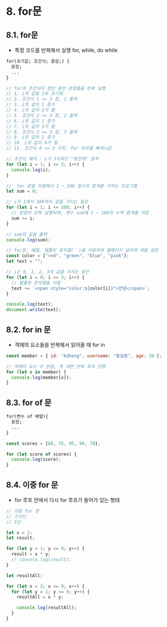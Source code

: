 # 8. for문

## 8.1. for문

- 특정 코드를 반복해서 실행 for, while, do while

```txt
for(초기값; 조건식; 증감;) {
  문장;
  ...
}
```

```js
// for의 조건식이 참인 동안 문장들을 반복 실행
// 1. i의 값을 1로 초기화
// 2. 조건식 1 <= 3 참, 1 출력
// 3. i의 값이 1 증가
// 4. i의 값이 2가 됨
// 5. 조건식 2 <= 3 참, 2 출력
// 6. i의 값이 1 증가
// 7. i의 값이 3가 됨
// 8. 조건식 3 <= 3 참, 3 출력
// 9. i의 값이 1 증가
// 10. i의 값이 4가 됨
// 11. 조건식 4 <= 3 거짓, for 루프를 빠져나감

// 조건식 해석 : i가 3이하인 "동안에" 동작
for (let i = 1; i <= 3; i++) {
  console.log(i);
}

//  for 문을 이용해서 1 ~ 100 정수의 합계를 구하는 프로그램
let sum = 0;

// i가 1에서 100까지 값을 가지는 동안
for (let i = 1; i <= 100; i++) {
  // 문장이 반복 실행되며, 변수 sum에 1 ~ 100의 누적 합계를 저장
  sum += i;
}

// sum의 값을 출력
console.log(sum);

// for문, 배열, 템플릿 문자열(``)을 이용하여 웹페이지 글자에 색을 설정
const color = ["red", "green", "blue", "pink"];
let text = "";

// i는 0, 1, 2, 3의 값을 가지는 동안
for (let i = 0; i <= 3; i++) {
  // 템플릿 문자열을 이용
  text += `<span style="color:${color[i]}">안녕</span>`;
}

console.log(text);
document.write(text);
```

## 8.2. for in 문

- 객체의 요소들을 반복해서 읽어올 때 for in

```js
const member = { id: "kdhong", username: "홍길동", age: 30 };

// 객체의 요소 수 만큼, 즉 세번 반복 루프 진행
for (let x in member) {
  console.log(member[x]);
}
```

## 8.3. for of 문

```txt
for(변수 of 배열){
  문장;
  ...
}
```

```js
const scores = [88, 75, 95, 90, 78];

for (let score of scores) {
  console.log(score);
}
```

## 8.4. 이중 for 문

- for 루프 안에서 다시 for 루프가 들어가 있는 형태

```js
// 이중 for 문
// 구구단
// 2단

let x = 2;
let result;

for (let y = 1; y <= 9; y++) {
  result = x * y;
  // console.log(result);
}

let resultAll;

for (let x = 2; x <= 9; x++) {
  for (let y = 1; y <= 9; y++) {
    resultAll = x * y;

    console.log(resultAll);
  }
}
```
